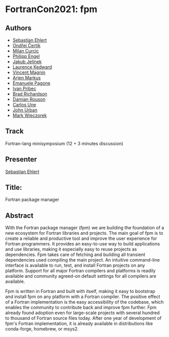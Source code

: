 # FortranCon2021: fpm

## Authors

- [Sebastian Ehlert](https://github.com/awvwgk)
- [Ondřej Čertík](https://github.com/certik)
- [Milan Curcic](https://github.com/milancurcic)
- [Philipp Engel](https://github.com/interkosmos)
- [Jakub Jelínek](https://github.com/kubajj)
- [Laurence Kedward](https://github.com/lkedward)
- [Vincent Magnin](https://github.com/vmagnin)
- [Arjen Markus](https://github.com/arjenmarkus)
- [Emanuele Pagone](https://github.com/epagone)
- [Ivan Pribec](https://github.com/ivan-pi)
- [Brad Richardson](https://github.com/everythingfunctional)
- [Damian Rouson](https://github.com/rouson)
- [Carlos Une](https://github.com/brocolis)
- [John Urban](https://github.com/urbanjost)
- [Mark Wieczorek](https://github.com/MarkWieczorek)

## Track

Fortran-lang minisymposium (12 + 3 minutes discussion)

## Presenter

[Sebastian Ehlert](https://github.com/awvwgk)

## Title:

Fortran package manager

## Abstract

With the Fortran package manager (fpm) we are building the foundation of a new ecosystem for Fortran libraries and projects.
The main goal of fpm is to create a reliable and productive tool and improve the user experience for Fortran programmers. 
It provides an easy-to-use way to build applications and use libraries, making it especially easy to reuse projects as dependencies.
Fpm takes care of fetching and building all transient dependencies used compiling the main project.
An intuitive command-line interface is available to run, test, and install Fortran projects on any platform.
Support for all major Fortran compilers and platforms is readily available and community agreed-on default settings for all compilers are available.

Fpm is written in Fortran and built with itself, making it easy to bootstrap and install fpm on any platform with a Fortran compiler.
The positive effect of a Fortran implementation is the easy accessibility of the codebase, which enables the community to contribute back and improve fpm further.
Fpm already found adoption even for large-scale projects with several hundred to thousand of Fortran source files today.
After one year of development of fpm's Fortran implementation, it is already available in distributions like conda-forge, homebrew, or msys2.
